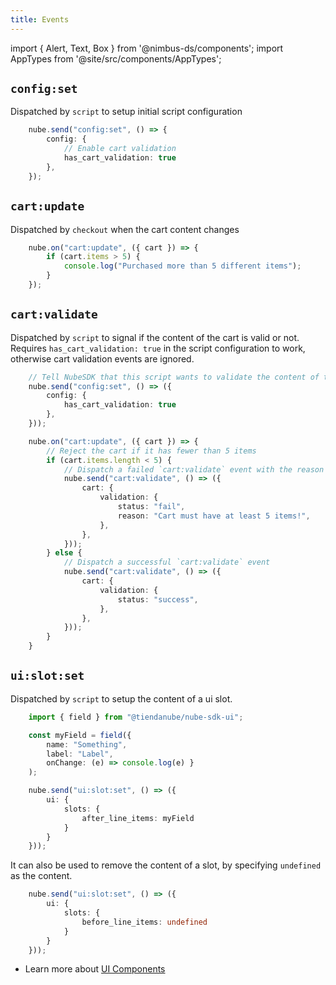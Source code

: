 ```yaml
---
title: Events
---
```


import { Alert, Text, Box } from '@nimbus-ds/components';
import AppTypes from '@site/src/components/AppTypes';

## `config:set`

Dispatched by `script` to setup initial script configuration

```typescript title="Example"
    nube.send("config:set", () => {
		config: {
            // Enable cart validation
			has_cart_validation: true
		},
    });
```

## `cart:update`

Dispatched by `checkout` when the cart content changes

```typescript title="Example"
    nube.on("cart:update", ({ cart }) => {
        if (cart.items > 5) {
            console.log("Purchased more than 5 different items");
        }
    });
```


## `cart:validate`

Dispatched by `script` to signal if the content of the cart is valid or not. Requires `has_cart_validation: true` in the script configuration to work, otherwise cart validation events are ignored.

```typescript title="Example"
    // Tell NubeSDK that this script wants to validate the content of the cart
    nube.send("config:set", () => ({
        config: {
            has_cart_validation: true
        },
    }));

    nube.on("cart:update", ({ cart }) => {
        // Reject the cart if it has fewer than 5 items
        if (cart.items.length < 5) {
            // Dispatch a failed `cart:validate` event with the reason why it failed to validate
            nube.send("cart:validate", () => ({
                cart: {
                    validation: {
                        status: "fail",
                        reason: "Cart must have at least 5 items!",
                    },
                },
            }));
        } else {
            // Dispatch a successful `cart:validate` event
            nube.send("cart:validate", () => ({
                cart: {
                    validation: {
                        status: "success",
                    },
                },
            }));
        }
    }
```

## `ui:slot:set`

Dispatched by `script` to setup the content of a ui slot.

```typescript title="Example"
    import { field } from "@tiendanube/nube-sdk-ui";

    const myField = field({ 
        name: "Something", 
        label: "Label", 
        onChange: (e) => console.log(e) }
    );

    nube.send("ui:slot:set", () => ({
		ui: {
			slots: {
				after_line_items: myField
			}
		}
	}));
```

It can also be used to remove the content of a slot, by specifying `undefined` as the content.

```typescript title="Example"
    nube.send("ui:slot:set", () => ({
		ui: {
			slots: {
				before_line_items: undefined
			}
		}
	}));
```

- Learn more about [UI Components](./ui-components)

